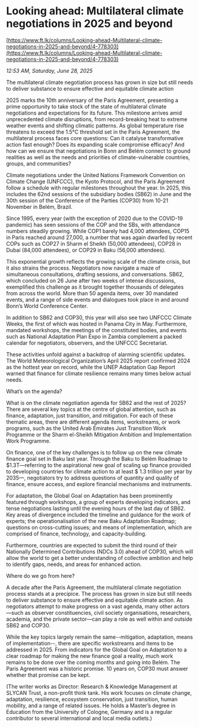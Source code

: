 # Looking ahead: Multilateral climate negotiations in 2025 and beyond

[https://www.ft.lk/columns/Looking-ahead-Multilateral-climate-negotiations-in-2025-and-beyond/4-778303](https://www.ft.lk/columns/Looking-ahead-Multilateral-climate-negotiations-in-2025-and-beyond/4-778303)

*12:53 AM, Saturday, June 28, 2025*

The multilateral climate negotiation process has grown in size but still needs to deliver substance to ensure effective and equitable climate action

2025 marks the 10th anniversary of the Paris Agreement, presenting a prime opportunity to take stock of the state of multilateral climate negotiations and expectations for its future. This milestone arrives amid unprecedented climate disruptions, from record-breaking heat to extreme weather events and shifting climatic patterns. As global temperature rise threatens to exceed the 1.5°C threshold set in the Paris Agreement, the multilateral process faces core questions: Can it catalyse transformative action fast enough? Does its expanding scale compromise efficacy? And how can we ensure that negotiations in Bonn and Belém connect to ground realities as well as the needs and priorities of climate-vulnerable countries, groups, and communities?

Climate negotiations under the United Nations Framework Convention on Climate Change (UNFCCC), the Kyoto Protocol, and the Paris Agreement follow a schedule with regular milestones throughout the year. In 2025, this includes the 62nd sessions of the subsidiary bodies (SB62) in June and the 30th session of the Conference of the Parties (COP30) from 10-21 November in Belém, Brazil.

Since 1995, every year (with the exception of 2020 due to the COVID-19 pandemic) has seen sessions of the COP and the SBs, with attendance numbers steadily growing. While COP1 barely had 4,000 attendees, COP15 in Paris reached around 27,000, a number that was again dwarfed by recent COPs such as COP27 in Sharm el Sheikh (50,000 attendees), COP28 in Dubai (84,000 attendees), or COP29 in Baku (56,000 attendees).

This exponential growth reflects the growing scale of the climate crisis, but it also strains the process. Negotiators now navigate a maze of simultaneous consultations, drafting sessions, and conversations. SB62, which concluded on 26 June after two weeks of intense discussions, exemplified this challenge as it brought together thousands of delegates from across the world. More than 50 agenda items, over 30 mandated events, and a range of side events and dialogues took place in and around Bonn’s World Conference Center.

In addition to SB62 and COP30, this year will also see two UNFCCC Climate Weeks, the first of which was hosted in Panama City in May. Furthermore, mandated workshops, the meetings of the constituted bodies, and events such as National Adaptation Plan Expo in Zambia complement a packed calendar for negotiators, observers, and the UNFCCC Secretariat.

These activities unfold against a backdrop of alarming scientific updates. The World Meteorological Organization’s April 2025 report confirmed 2024 as the hottest year on record, while the UNEP Adaptation Gap Report warned that finance for climate resilience remains many times below actual needs.

What’s on the agenda?

What is on the climate negotiation agenda for SB62 and the rest of 2025? There are several key topics at the centre of global attention, such as finance, adaptation, just transition, and mitigation. For each of these thematic areas, there are different agenda items, workstreams, or work programs, such as the United Arab Emirates Just Transition Work Programme or the Sharm el-Sheikh Mitigation Ambition and Implementation Work Programme.

On finance, one of the key challenges is to follow up on the new climate finance goal set in Baku last year. Through the Baku to Belém Roadmap to $1.3T—referring to the aspirational new goal of scaling up finance provided to developing countries for climate action to at least $ 1.3 trillion per year by 2035—, negotiators try to address questions of quantity and quality of finance, ensure access, and explore financial mechanisms and instruments.

For adaptation, the Global Goal on Adaptation has been prominently featured through workshops, a group of experts developing indicators, and tense negotiations lasting until the evening hours of the last day of SB62. Key areas of divergence included the timeline and guidance for the work of experts; the operationalisation of the new Baku Adaptation Roadmap; questions on cross-cutting issues; and means of implementation, which are comprised of finance, technology, and capacity-building.

Furthermore, countries are expected to submit the third round of their Nationally Determined Contributions (NDCs 3.0) ahead of COP30, which will allow the world to get a better understanding of collective ambition and help to identify gaps, needs, and areas for enhanced action.

Where do we go from here?

A decade after the Paris Agreement, the multilateral climate negotiation process stands at a precipice. The process has grown in size but still needs to deliver substance to ensure effective and equitable climate action. As negotiators attempt to make progress on a vast agenda, many other actors—such as observer constituencies, civil society organisations, researchers, academia, and the private sector—can play a role as well within and outside SB62 and COP30.

While the key topics largely remain the same--mitigation, adaptation, means of implementation--, there are specific workstreams and items to be addressed in 2025. From indicators for the Global Goal on Adaptation to a clear roadmap for making the new finance goal a reality, much work remains to be done over the coming months and going into Belém. The Paris Agreement was a historic promise. 10 years on, COP30 must answer whether that promise can be kept.

(The writer works as Director: Research & Knowledge Management at SLYCAN Trust, a non-profit think tank. His work focuses on climate change, adaptation, resilience, ecosystem conservation, just transition, human mobility, and a range of related issues. He holds a Master’s degree in Education from the University of Cologne, Germany and is a regular contributor to several international and local media outlets.)

